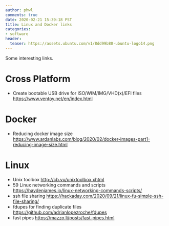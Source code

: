 ```yaml
---
author: phwl
comments: true
date: 2020-02-21 15:39:18 PST
title: Linux and Docker links
categories:
- software
header:
  teaser: https://assets.ubuntu.com/v1/8dd99b80-ubuntu-logo14.png
---
```

Some interesting links.

# Cross Platform 
 * Create bootable USB drive for ISO/WIM/IMG/VHD(x)/EFI files <https://www.ventoy.net/en/index.html>

# Docker 
 * Reducing docker image size <https://www.ardanlabs.com/blog/2020/02/docker-images-part1-reducing-image-size.html>

# Linux 
 * Unix toolbox <http://cb.vu/unixtoolbox.xhtml>
 * 59 Linux networking commands and scripts <https://haydenjames.io/linux-networking-commands-scripts/>
 * ssh file sharing <https://hackaday.com/2020/09/21/linux-fu-simple-ssh-file-sharing/>
 * fdupes for finding duplicate files <https://github.com/adrianlopezroche/fdupes>
 * fast pipes <https://mazzo.li/posts/fast-pipes.html>
